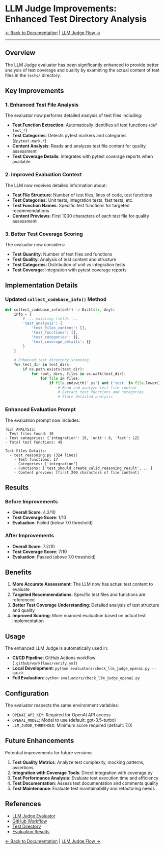 # LLM Judge Improvements: Enhanced Test Directory Analysis

[← Back to Documentation](../README.md#documentation) | [LLM Judge Flow →](LLM_JUDGE_FLOW.md)

---

## Overview

The LLM Judge evaluator has been significantly enhanced to provide better analysis of test coverage and quality by examining the actual content of test files in the `tests/` directory.

## Key Improvements

### 1. **Enhanced Test File Analysis**

The evaluator now performs detailed analysis of test files including:

- **Test Function Extraction**: Automatically identifies all test functions (`def test_*`)
- **Test Categories**: Detects pytest markers and categories (`@pytest.mark.*`)
- **Content Analysis**: Reads and analyzes test file content for quality assessment
- **Test Coverage Details**: Integrates with pytest coverage reports when available

### 2. **Improved Evaluation Context**

The LLM now receives detailed information about:

- **Test File Structure**: Number of test files, lines of code, test functions
- **Test Categories**: Unit tests, integration tests, fast tests, etc.
- **Test Function Names**: Specific test functions for targeted recommendations
- **Content Previews**: First 1000 characters of each test file for quality assessment

### 3. **Better Test Coverage Scoring**

The evaluator now considers:

- **Test Quantity**: Number of test files and functions
- **Test Quality**: Analysis of test content and structure
- **Test Categories**: Distribution of unit vs integration tests
- **Test Coverage**: Integration with pytest coverage reports

## Implementation Details

### Updated `collect_codebase_info()` Method

```python
def collect_codebase_info(self) -> Dict[str, Any]:
    info = {
        # ... existing fields ...
        'test_analysis': {
            'test_files_content': [],
            'test_functions': [],
            'test_categories': {},
            'test_coverage_details': {}
        }
    }
    
    # Enhanced test directory scanning
    for test_dir in test_dirs:
        if os.path.exists(test_dir):
            for root, dirs, files in os.walk(test_dir):
                for file in files:
                    if file.endswith('.py') and ('test' in file.lower() or file.startswith('test_')):
                        # Read and analyze test file content
                        # Extract test functions and categories
                        # Store detailed analysis
```

### Enhanced Evaluation Prompt

The evaluation prompt now includes:

```
TEST ANALYSIS:
- Test files found: 16
- Test categories: {'integration': 15, 'unit': 8, 'fast': 12}
- Total test functions: 45

Test Files Details:
  - test_reasoning.py (324 lines)
    - Test functions: 17
    - Categories: ['integration']
    - Functions: ['test_should_create_valid_reasoning_result', ...]
    - Content preview: [first 200 characters of file content]
```

## Results

### Before Improvements
- **Overall Score**: 4.3/10
- **Test Coverage Score**: 1/10
- **Evaluation**: Failed (below 7.0 threshold)

### After Improvements
- **Overall Score**: 7.2/10
- **Test Coverage Score**: 7/10
- **Evaluation**: Passed (above 7.0 threshold)

## Benefits

1. **More Accurate Assessment**: The LLM now has actual test content to evaluate
2. **Targeted Recommendations**: Specific test files and functions are referenced
3. **Better Test Coverage Understanding**: Detailed analysis of test structure and quality
4. **Improved Scoring**: More nuanced evaluation based on actual test implementation

## Usage

The enhanced LLM Judge is automatically used in:

- **CI/CD Pipeline**: GitHub Actions workflow (`.github/workflows/verify.yml`)
- **Local Development**: `python evaluators/check_llm_judge_openai.py --quick`
- **Full Evaluation**: `python evaluators/check_llm_judge_openai.py`

## Configuration

The evaluator respects the same environment variables:

- `OPENAI_API_KEY`: Required for OpenAI API access
- `OPENAI_MODEL`: Model to use (default: gpt-3.5-turbo)
- `LLM_JUDGE_THRESHOLD`: Minimum score required (default: 7.0)

## Future Enhancements

Potential improvements for future versions:

1. **Test Quality Metrics**: Analyze test complexity, mocking patterns, assertions
2. **Integration with Coverage Tools**: Direct integration with coverage.py
3. **Test Performance Analysis**: Evaluate test execution time and efficiency
4. **Test Documentation**: Assess test documentation and comments quality
5. **Test Maintenance**: Evaluate test maintainability and refactoring needs

## References

- [LLM Judge Evaluator](../evaluators/check_llm_judge_openai.py)
- [GitHub Workflow](../.github/workflows/verify.yml)
- [Test Directory](../tests/)
- [Evaluation Results](../llm_judge_results.json)

[← Back to Documentation](../README.md#documentation) | [LLM Judge Flow →](LLM_JUDGE_FLOW.md) 
